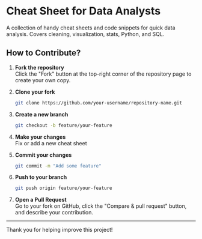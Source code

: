 # Cheat Sheet for Data Analysts

A collection of handy cheat sheets and code snippets for quick data analysis. Covers cleaning, visualization, stats, Python, and SQL.

## How to Contribute?

1. **Fork the repository**  
   Click the "Fork" button at the top-right corner of the repository page to create your own copy.

2. **Clone your fork**  
   ```bash
   git clone https://github.com/your-username/repository-name.git
   ```
3. **Create a new branch**  
   ```bash
   git checkout -b feature/your-feature
   ```
4. **Make your changes**  
   Fix or add a new cheat sheet

5. **Commit your changes**  
   ```bash
   git commit -m "Add some feature"
   ```
6. **Push to your branch**  
   ```bash
   git push origin feature/your-feature
   ```

7. **Open a Pull Request**  
   Go to your fork on GitHub, click the "Compare & pull request" button, and describe your contribution.

---

Thank you for helping improve this project!
